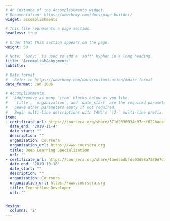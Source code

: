 ```yaml
---
# An instance of the Accomplishments widget.
# Documentation: https://wowchemy.com/docs/page-builder/
widget: accomplishments

# This file represents a page section.
headless: true

# Order that this section appears on the page.
weight: 50

# Note: `&shy;` is used to add a 'soft' hyphen in a long heading.
title: 'Accomplish&shy;ments'
subtitle:

# Date format
#   Refer to https://wowchemy.com/docs/customization/#date-format
date_format: Jan 2006

# Accomplishments.
#   Add/remove as many `item` blocks below as you like.
#   `title`, `organization`, and `date_start` are the required parameters.
#   Leave other parameters empty if not required.
#   Begin multi-line descriptions with YAML's `|2-` multi-line prefix.
item:
- certificate_url: https://coursera.org/share/371d0330934c97ccf622baeaf8b280f2
  date_end: "2019-11-4"
  date_start: ""
  description: ""
  organization: Coursera
  organization_url: https://www.coursera.org
  title: Deep Learning Specialization
  url: ""
- certificate_url: https://coursera.org/share/1aedebdbfde93d58a7380d7d762d4c65
  date_end: "2019-10-18"
  date_start: ""
  description: ""
  organization: Coursera
  organization_url: https://www.coursera.org
  title: Tensorflow Developer
  url: ""


design:
  columns: '2' 
---
```

